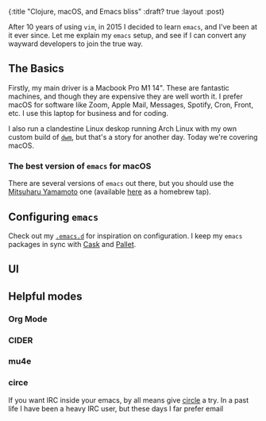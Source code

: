 {:title "Clojure,  macOS, and Emacs bliss"
 :draft? true
 :layout :post}

After 10 years of using `vim`, in 2015 I decided to learn `emacs`, and
I've been at it ever since. Let me explain my `emacs` setup, and see
if I can convert any wayward developers to join the true way.

## The Basics

Firstly, my main driver is a Macbook Pro M1 14". These are fantastic
machines, and though they are expensive they are well worth it. I
prefer macOS for software like Zoom, Apple Mail, Messages, Spotify,
Cron, Front, etc. I use this laptop for business and for coding.

I also run a clandestine Linux deskop running Arch Linux with my own
custom build of [`dwm`](https://dwm.suckless.org/), but that's a story
for another day. Today we're covering macOS.

### The best version of `emacs` for macOS

There are several versions of `emacs` out there, but you should use
the [Mitsuharu
Yamamoto](https://bitbucket.org/mituharu/emacs-mac/src/master/) one
(available [here](https://github.com/railwaycat/homebrew-emacsmacport)
as a homebrew tap).

## Configuring `emacs`

Check out my [`.emacs.d`](https://github.com/amackera/emacs.d) for
inspiration on configuration. I keep my `emacs` packages in sync with
[Cask](https://github.com/cask/cask) and
[Pallet](https://github.com/rdallasgray/pallet).

## UI

## Helpful modes

### Org Mode

### CIDER

### mu4e

### circe

If you want IRC inside your emacs, by all means give
[circle](https://github.com/emacs-circe/circe) a try. In a past life I
have been a heavy IRC user, but these days I far prefer email
